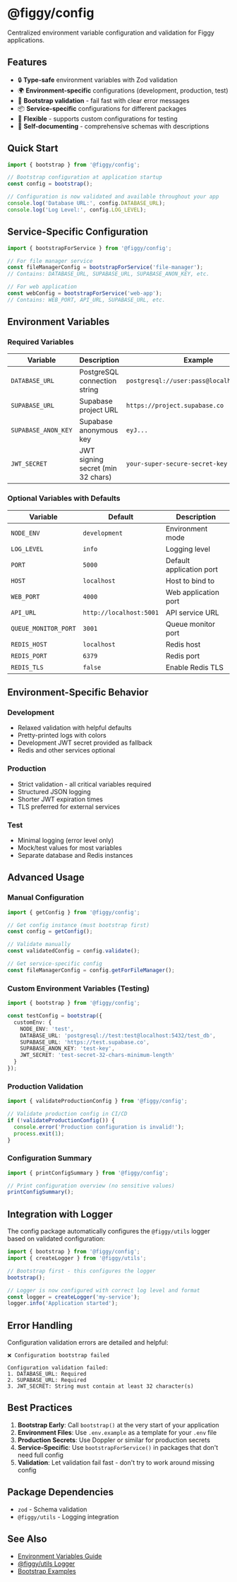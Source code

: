 # @figgy/config

Centralized environment variable configuration and validation for Figgy applications.

## Features

- 🔒 **Type-safe** environment variables with Zod validation
- 🌍 **Environment-specific** configurations (development, production, test)
- 🚀 **Bootstrap validation** - fail fast with clear error messages
- 📦 **Service-specific** configurations for different packages
- 🔧 **Flexible** - supports custom configurations for testing
- 📝 **Self-documenting** - comprehensive schemas with descriptions

## Quick Start

```typescript
import { bootstrap } from '@figgy/config';

// Bootstrap configuration at application startup
const config = bootstrap();

// Configuration is now validated and available throughout your app
console.log('Database URL:', config.DATABASE_URL);
console.log('Log Level:', config.LOG_LEVEL);
```

## Service-Specific Configuration

```typescript
import { bootstrapForService } from '@figgy/config';

// For file manager service
const fileManagerConfig = bootstrapForService('file-manager');
// Contains: DATABASE_URL, SUPABASE_URL, SUPABASE_ANON_KEY, etc.

// For web application
const webConfig = bootstrapForService('web-app');
// Contains: WEB_PORT, API_URL, SUPABASE_URL, etc.
```

## Environment Variables

### Required Variables

| Variable | Description | Example |
|----------|-------------|---------|
| `DATABASE_URL` | PostgreSQL connection string | `postgresql://user:pass@localhost:5432/db` |
| `SUPABASE_URL` | Supabase project URL | `https://project.supabase.co` |
| `SUPABASE_ANON_KEY` | Supabase anonymous key | `eyJ...` |
| `JWT_SECRET` | JWT signing secret (min 32 chars) | `your-super-secure-secret-key` |

### Optional Variables with Defaults

| Variable | Default | Description |
|----------|---------|-------------|
| `NODE_ENV` | `development` | Environment mode |
| `LOG_LEVEL` | `info` | Logging level |
| `PORT` | `5000` | Default application port |
| `HOST` | `localhost` | Host to bind to |
| `WEB_PORT` | `4000` | Web application port |
| `API_URL` | `http://localhost:5001` | API service URL |
| `QUEUE_MONITOR_PORT` | `3001` | Queue monitor port |
| `REDIS_HOST` | `localhost` | Redis host |
| `REDIS_PORT` | `6379` | Redis port |
| `REDIS_TLS` | `false` | Enable Redis TLS |

## Environment-Specific Behavior

### Development
- Relaxed validation with helpful defaults
- Pretty-printed logs with colors
- Development JWT secret provided as fallback
- Redis and other services optional

### Production
- Strict validation - all critical variables required
- Structured JSON logging
- Shorter JWT expiration times
- TLS preferred for external services

### Test
- Minimal logging (error level only)
- Mock/test values for most variables
- Separate database and Redis instances

## Advanced Usage

### Manual Configuration

```typescript
import { getConfig } from '@figgy/config';

// Get config instance (must bootstrap first)
const config = getConfig();

// Validate manually
const validatedConfig = config.validate();

// Get service-specific config
const fileManagerConfig = config.getForFileManager();
```

### Custom Environment Variables (Testing)

```typescript
import { bootstrap } from '@figgy/config';

const testConfig = bootstrap({
  customEnv: {
    NODE_ENV: 'test',
    DATABASE_URL: 'postgresql://test:test@localhost:5432/test_db',
    SUPABASE_URL: 'https://test.supabase.co',
    SUPABASE_ANON_KEY: 'test-key',
    JWT_SECRET: 'test-secret-32-chars-minimum-length'
  }
});
```

### Production Validation

```typescript
import { validateProductionConfig } from '@figgy/config';

// Validate production config in CI/CD
if (!validateProductionConfig()) {
  console.error('Production configuration is invalid!');
  process.exit(1);
}
```

### Configuration Summary

```typescript
import { printConfigSummary } from '@figgy/config';

// Print configuration overview (no sensitive values)
printConfigSummary();
```

## Integration with Logger

The config package automatically configures the `@figgy/utils` logger based on validated configuration:

```typescript
import { bootstrap } from '@figgy/config';
import { createLogger } from '@figgy/utils';

// Bootstrap first - this configures the logger
bootstrap();

// Logger is now configured with correct log level and format
const logger = createLogger('my-service');
logger.info('Application started');
```

## Error Handling

Configuration validation errors are detailed and helpful:

```
❌ Configuration bootstrap failed

Configuration validation failed:
1. DATABASE_URL: Required
2. SUPABASE_URL: Required  
3. JWT_SECRET: String must contain at least 32 character(s)
```

## Best Practices

1. **Bootstrap Early**: Call `bootstrap()` at the very start of your application
2. **Environment Files**: Use `.env.example` as a template for your `.env` file
3. **Production Secrets**: Use Doppler or similar for production secrets
4. **Service-Specific**: Use `bootstrapForService()` in packages that don't need full config
5. **Validation**: Let validation fail fast - don't try to work around missing config

## Package Dependencies

- `zod` - Schema validation
- `@figgy/utils` - Logging integration

## See Also

- [Environment Variables Guide](../../.env.example)
- [@figgy/utils Logger](../utils/README.md)
- [Bootstrap Examples](./src/bootstrap.ts)